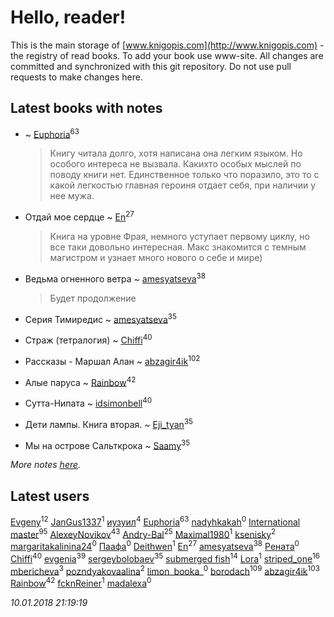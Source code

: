 # Hello, reader!
This is the main storage of [www.knigopis.com](http://www.knigopis.com) - the registry of read books.
To add your book use www-site. All changes are committed and synchronized with this git repository.
Do not use pull requests to make changes here.


## Latest books with notes
*  ~ [Euphoria](users/106/106304994652616315178-google)<sup>63</sup>
    > Книгу читала долго, хотя написана она легким языком. Но особого интереса не вызвала. Какихто особых мыслей по поводу книги нет. Единственное только что поразило, это то с какой легкостью главная героиня отдает себя, при наличии у нее мужа.

* Отдай мое сердце ~ [En](users/333/333646551-vkontakte)<sup>27</sup>
    > Книга на уровне Фрая, немного уступает первому циклу, но все таки довольно интересная. Макс знакомится с темным магистром и узнает много нового о себе и мире)

* Ведьма огненного ветра ~ [amesyatseva](users/335/3358937-vkontakte)<sup>38</sup>
    > Будет продолжение

* Серия Тимиредис ~ [amesyatseva](users/335/3358937-vkontakte)<sup>35</sup>

* Страж (тетралогия) ~ [Chiffi](users/105/105831994080785626680-google)<sup>40</sup>

* Рассказы - Маршал Алан ~ [abzagir4ik](users/362/3621623-vkontakte)<sup>102</sup>

* Алые паруса ~ [Rainbow](users/109/109787328219839805802-google)<sup>42</sup>

* Сутта-Нипата ~ [idsimonbell](users/380/380554090-vkontakte)<sup>40</sup>

* Дети лампы. Книга вторая. ~ [Eji_tyan](users/235/2352103981-twitter)<sup>35</sup>

* Мы на острове Сальткрока ~ [Saamy](users/115/115226508-vkontakte)<sup>35</sup>


_More notes [here](latest_books_with_notes.md)._


## Latest users
[Evgeny](users/105/105112991095828409681-google)<sup>12</sup> 
[JanGus1337](users/111/111539592390354730982-google)<sup>1</sup> 
[иузуил](users/238/238356806-vkontakte)<sup>4</sup> 
[Euphoria](users/106/106304994652616315178-google)<sup>63</sup> 
[nadyhkakah](users/798/798608-vkontakte)<sup>0</sup> 
[International master](users/741/74140988-vkontakte)<sup>95</sup> 
[AlexeyNovikov](users/170/170278332-vkontakte)<sup>43</sup> 
[Andry-Bal](users/109/109232883876697421544-google)<sup>25</sup> 
[Maximal1980](users/197/1979457-vkontakte)<sup>1</sup> 
[ksenisky](users/206/2060252005-instagram)<sup>2</sup> 
[margaritakalinina24](users/169/169113881-vkontakte)<sup>0</sup> 
[Паафа](users/986/9864321-vkontakte)<sup>0</sup> 
[Deithwen](users/403/403308167-vkontakte)<sup>1</sup> 
[En](users/333/333646551-vkontakte)<sup>27</sup> 
[amesyatseva](users/335/3358937-vkontakte)<sup>38</sup> 
[Рената](users/107/107972721574215631181-google)<sup>0</sup> 
[Chiffi](users/105/105831994080785626680-google)<sup>40</sup> 
[evgenia](users/100/100004430323900-facebook)<sup>39</sup> 
[sergeybolobaev](users/112/112205967961310617540-google)<sup>35</sup> 
[submerged fish](users/471/471364154-yandex)<sup>14</sup> 
[Lora](users/105/105383463978163046246-google)<sup>1</sup> 
[striped_one](users/249/249815548-vkontakte)<sup>16</sup> 
[mbericheva](users/191/191788437-vkontakte)<sup>3</sup> 
[pozndyakovaalina](users/228/228787647-vkontakte)<sup>2</sup> 
[limon_booka_](users/274/2745958281-twitter)<sup>0</sup> 
[borodach](users/157/15706320-vkontakte)<sup>109</sup> 
[abzagir4ik](users/362/3621623-vkontakte)<sup>103</sup> 
[Rainbow](users/109/109787328219839805802-google)<sup>42</sup> 
[fcknReiner](users/117/117562645015612287623-google)<sup>1</sup> 
[madalexa](users/176/176370773-vkontakte)<sup>0</sup> 


_10.01.2018 21:19:19_

